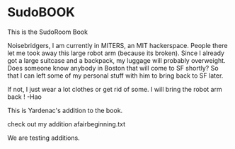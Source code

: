 SudoBOOK
========

This is the SudoRoom Book

Noisebridgers, I am currently in MITERS, an MIT hackerspace. People there let me took away this large robot arm (because its broken). Since I already got a large suitcase and a     backpack, my luggage will probably overweight. Does someone know anybody in Boston that will come to SF shortly? So that I can left some of my personal stuff with him to bring
back to SF later.

If not, I just wear a lot clothes or get rid of some. I will bring the robot arm back !  -Hao

This is Yardenac's addition to the book.

check out my addition afairbeginning.txt

We are testing additions.
